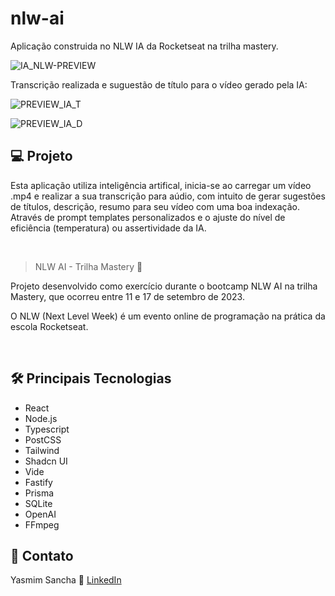# nlw-ai
Aplicação construida no NLW IA da Rocketseat na trilha mastery. 

![IA_NLW-PREVIEW](https://github.com/YasmimS/nlw-ai/assets/57332514/80718377-9f52-47fa-9ba3-00a3c94c2de5)

Transcrição realizada e suguestão de título para o vídeo gerado pela IA:

![PREVIEW_IA_T](https://github.com/YasmimS/nlw-ai/issues/2#issue-1901804093)

![PREVIEW_IA_D](https://github.com/YasmimS/nlw-ai/issues/3#issue-1901805639)


## 💻 Projeto

Esta aplicação utiliza inteligência artifical, inicia-se ao carregar um vídeo .mp4 e realizar a sua transcrição para aúdio, com intuito de gerar sugestões de títulos, descrição, resumo para seu vídeo com uma boa indexação. Através de prompt templates personalizados e o ajuste do nível de eficiência (temperatura) ou assertividade da IA.

<br>

> NLW AI - Trilha Mastery 🚀

Projeto desenvolvido como exercício durante o bootcamp NLW AI na trilha Mastery, que ocorreu entre 11 e 17 de setembro de 2023.

O NLW (Next Level Week) é um evento online de programação na prática da escola Rocketseat.

<br>

## 🛠 Principais Tecnologias

- React
- Node.js
- Typescript
- PostCSS
- Tailwind
- Shadcn UI
- Vide
- Fastify
- Prisma
- SQLite
- OpenAI
- FFmpeg

## 🧡 Contato

Yasmim Sancha :wave: [LinkedIn](https://www.linkedin.com/in/yasmim-sancha-de-amorim-26488755/)


